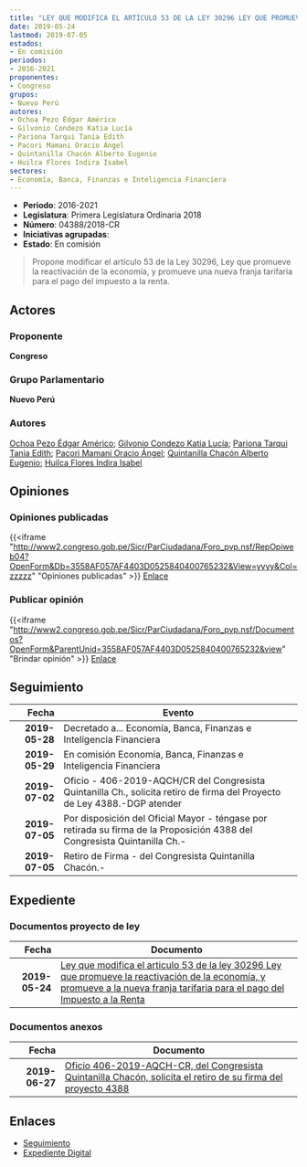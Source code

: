 ```yaml
---
title: "LEY QUE MODIFICA EL ARTÍCULO 53 DE LA LEY 30296 LEY QUE PROMUEVE LA REACTIVACIÓN DE LA ECONOMÍA, Y PROMUEVE UNA NUEVA FRANJA TARIFARIA PARA EL PAGO DEL IMPUESTO A LA RENTA"
date: 2019-05-24
lastmod: 2019-07-05
estados:
- En comisión
periodos:
- 2016-2021
proponentes:
- Congreso
grupos:
- Nuevo Perú
autores:
- Ochoa Pezo Édgar Américo
- Gilvonio Condezo Katia Lucía
- Pariona Tarqui Tania Edith
- Pacori Mamani Oracio Ángel
- Quintanilla Chacón Alberto Eugenio
- Huilca Flores Indira Isabel
sectores:
- Economía, Banca, Finanzas e Inteligencia Financiera
---
```

- **Periodo**: 2016-2021
- **Legislatura**: Primera Legislatura Ordinaria 2018
- **Número**: 04388/2018-CR
- **Iniciativas agrupadas**: 
- **Estado**: En comisión

> Propone modificar el artículo 53 de la Ley 30296, Ley que promueve la reactivación de la economía, y promueve una nueva franja tarifaria para el pago del impuesto a la renta.


## Actores

### Proponente

**Congreso**

### Grupo Parlamentario

**Nuevo Perú**

### Autores

[Ochoa Pezo Édgar Américo](mailto:mailto:eochoa@congreso.gob.pe); [Gilvonio Condezo Katia Lucía](mailto:mailto:kgilvonio@congreso.gob.pe); [Pariona Tarqui Tania Edith](mailto:mailto:tpariona@congreso.gob.pe); [Pacori Mamani Oracio Ángel](mailto:mailto:opacori@congreso.gob.pe); [Quintanilla Chacón Alberto Eugenio](mailto:mailto:aquintanilla@congreso.gob.pe); [Huilca Flores Indira Isabel](mailto:mailto:ihuilca@congreso.gob.pe)

## Opiniones

### Opiniones publicadas

{{<iframe "http://www2.congreso.gob.pe/Sicr/ParCiudadana/Foro_pvp.nsf/RepOpiweb04?OpenForm&Db=3558AF057AF4403D0525840400765232&View=yyyy&Col=zzzzz" "Opiniones publicadas" >}}
[Enlace](http://www2.congreso.gob.pe/Sicr/ParCiudadana/Foro_pvp.nsf/RepOpiweb04?OpenForm&Db=3558AF057AF4403D0525840400765232&View=yyyy&Col=zzzzz)

### Publicar opinión

{{<iframe "http://www2.congreso.gob.pe/Sicr/ParCiudadana/Foro_pvp.nsf/Documentos?OpenForm&ParentUnid=3558AF057AF4403D0525840400765232&view" "Brindar opinión" >}}
[Enlace](http://www2.congreso.gob.pe/Sicr/ParCiudadana/Foro_pvp.nsf/Documentos?OpenForm&ParentUnid=3558AF057AF4403D0525840400765232&view)


## Seguimiento

| Fecha | Evento |
|------:|--------|
| **2019-05-28** | Decretado a... Economía, Banca, Finanzas e Inteligencia Financiera |
| **2019-05-29** | En comisión Economía, Banca, Finanzas e Inteligencia Financiera |
| **2019-07-02** | Oficio - 406-2019-AQCH/CR del Congresista Quintanilla Ch., solicita retiro de firma del Proyecto de Ley 4388.-DGP atender |
| **2019-07-05** | Por disposición del Oficial Mayor - téngase por retirada su firma de la Proposición 4388 del Congresista Quintanilla Ch.- |
| **2019-07-05** | Retiro de Firma - del Congresista Quintanilla Chacón.- |

## Expediente

### Documentos proyecto de ley

| Fecha | Documento |
|------:|-----------|
| **2019-05-24** | [Ley que modifica el articulo 53 de la ley 30296 Ley que promueve la reactivación de la economía, y promueve a la nueva franja tarifaria para el pago del Impuesto a la Renta](http://www.leyes.congreso.gob.pe/Documentos/2016_2021/Proyectos_de_Ley_y_de_Resoluciones_Legislativas/PL0438820190524..pdf) |

### Documentos anexos

| Fecha | Documento |
|------:|-----------|
| **2019-06-27** | [Oficio 406-2019-AQCH-CR, del Congresista Quintanilla Chacón, solicita el retiro de su firma del proyecto 4388](http://www.leyes.congreso.gob.pe/Documentos/2016_2021/Retiro_de_Firmas/Proyectos/OFICIO-406-2019-AQCH-CR.pdf) |

## Enlaces

- [Seguimiento](http://www2.congreso.gob.pe/Sicr/TraDocEstProc/CLProLey2016.nsf/f7fff46988ca05b1052578e100829cc7/1976a9de0da914e7052584050001904e?OpenDocument)
- [Expediente Digital](http://www2.congreso.gob.pe/Sicr/TraDocEstProc/CLProLey2016.nsf/f7fff46988ca05b1052578e100829cc7/1976a9de0da914e7052584050001904e?OpenDocument&Click=05257FB7005EB655.eb71d0cf91d8294e05256cdf006b5706/$Body/0.1C6C)

